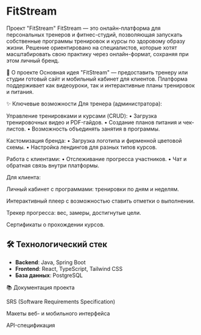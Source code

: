 # FitStream
Проект "FitStream"
FitStream — это онлайн-платформа для персональных тренеров и фитнес-студий, позволяющая запускать собственные программы тренировок и курсы по здоровому образу жизни. Решение ориентировано на специалистов, которые хотят масштабировать свою практику через онлайн-формат, сохраняя при этом личный бренд.

🚀 О проекте
Основная идея "FitStream" — предоставить тренеру или студии готовый сайт и мобильный кабинет для клиентов. Платформа поддерживает как видеоуроки, так и интерактивные планы тренировок и питания.

✨ Ключевые возможности
Для тренера (администратора):

Управление тренировками и курсами (CRUD):
• Загрузка тренировочных видео и PDF-гайдов.
• Создание планов питания и чек-листов.
• Возможность объединять занятия в программы.

Кастомизация бренда:
• Загрузка логотипа и фирменной цветовой схемы.
• Настройка лендингов для разных типов курсов.

Работа с клиентами:
• Отслеживание прогресса участников.
• Чат и обратная связь внутри платформы.

Для клиента:

Личный кабинет с программами: тренировки по дням и неделям.

Интерактивный плеер с возможностью ставить отметки о выполнении.

Трекер прогресса: вес, замеры, достигнутые цели.

Сертификаты о прохождении курсов.

## 🛠 Технологический стек

* **Backend**: Java, Spring Boot
* **Frontend**: React, TypeScript, Tailwind CSS
* **База данных**: PostgreSQL


📚 Документация проекта

SRS (Software Requirements Specification)

Макеты веб- и мобильного интерфейса

API-спецификация
